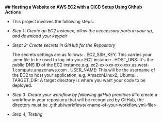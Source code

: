**## Hosting a Website on AWS EC2 with a CICD Setup Using Github Actions**

- This project involves the following steps:

- *Step 1: Create an EC2 instance, allow the neccessary ports in your sg, and download your keypair*

- *Stept 2: Create secrets in GitHub for the Repository*

   The secrets settings are as follows:
   . EC2_SSH_KEY: This carries your .pem file to be used to log into your EC2 instance
   . HOST_DNS: It's the public DNS ID of the EC2 instance,e.g. ec2-xx-xxx-xxx-xxx.us.west-1.compute.anazonaws.com
   . USER_NAME: This will be the username of the EC2 to host your application, e.g. AmazonLinux2, Ubuntu.
   . TARGET_DIR: A target directory is where you want your code to be deployed.

- *Step 3: Create your workflow by following gitHub practices*
   #To create a workflow in your repository that will be recognized by GitHub, the directory must be .github/workflows/<name-of-your-workflow.yml-file> 

- *Step 4; Testing*

